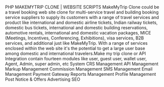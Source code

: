 PHP MAKEMYTRIP CLONE | WEBSITE SCRIPTS
MakeMyTrip Clone could be a travel booking web site clone for multi-service travel and building booking service suppliers to supply its customers with a range of travel services and product like international and domestic airline tickets, Indian railway tickets, domestic bus tickets, international and domestic building reservations, automotive rentals, international and domestic vacation packages, MICE (Meetings, Incentives, Conferencing, Exhibitions), visa services, B2B services, and additional just like MakeMyTrip. With a range of services enclosed within the web site it's the potential to get a large user base among domestic and international travelers.Make my trip clone or API Integration contain fourteen modules like user, guest user, wallet user, Agent, Admin, super admin, etc
System
CRS Management
API Management
Markup Management
Commission Management
SMS Management
Email Management
Payment Gateway
Reports Management
Profile Management
Post Notice & Offers
Advertising
SEO
